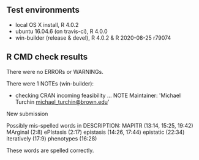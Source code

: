 ## Test environments
* local OS X install, R 4.0.2
* ubuntu 16.04.6 (on travis-ci), R 4.0.0
* win-builder (release & devel), R 4.0.2 & R 2020-08-25 r79074

## R CMD check results
There were no ERRORs or WARNINGs.

There were 1 NOTEs (win-builder):

* checking CRAN incoming feasibility ... NOTE
Maintainer: 'Michael Turchin <michael_turchin@brown.edu>'

New submission

Possibly mis-spelled words in DESCRIPTION:
  MAPITR (13:14, 15:25, 19:42)
  MArginal (2:8)
  ePIstasis (2:17)
  epistasis (14:26, 17:44)
  epistatic (22:34)
  iteratively (17:9)
  phenotypes (16:28)

These words are spelled correctly.

